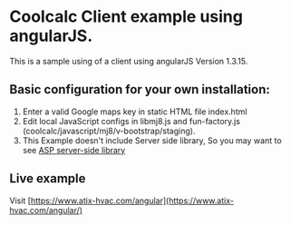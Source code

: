 # Coolcalc Client example using angularJS.
This is a sample using of a client using angularJS Version 1.3.15.

## Basic configuration for your own installation:
1. Enter a valid Google maps key in static HTML file index.html
2. Edit local JavaScript configs in libmj8.js and fun-factory.js (coolcalc/javascript/mj8/v-bootstrap/staging).
3. This Example doesn't include Server side library, So you may want to see [ASP server-side library](https://github.com/silverliningco/coolcalc-client-asp) 

## Live example
Visit [https://www.atix-hvac.com/angular](https://www.atix-hvac.com/angular/) 
